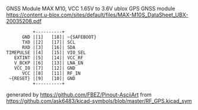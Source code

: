 GNSS Module MAX M10, VCC 1.65V to 3.6V
ublox GPS GNSS module
https://content.u-blox.com/sites/default/files/MAX-M10S_DataSheet_UBX-20035208.pdf


	          +----------+
	      GND |[1]   [18]| ~{SAFEBOOT}
	      TXD |[2]   [17]| SCL
	      RXD |[3]   [16]| SDA
	TIMEPULSE |[4]   [15]| VIO_SEL
	   EXTINT |[5]   [14]| VCC_RF
	   V_BCKP |[6]   [13]| LNA_EN
	   VCC_IO |[7]   [12]| GND
	      VCC |[8]   [11]| RF_IN
	 ~{RESET} |[9]   [10]| GND
	          +----------+


generated by https://github.com/FBEZ/Pinout-AsciiArt from https://github.com/ask6483/kicad-symbols/blob/master/RF_GPS.kicad_sym